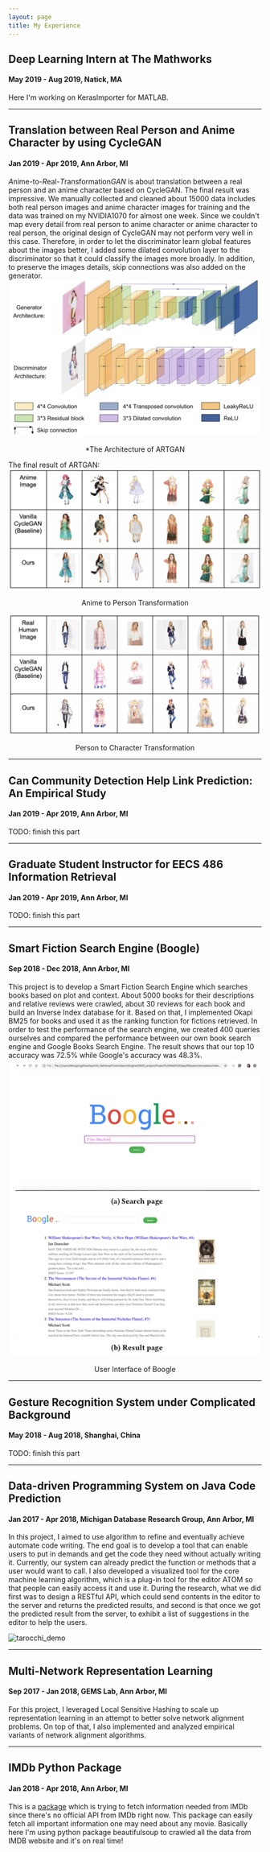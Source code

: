 ```yaml
---
layout: page
title: My Experience
---
```

## Deep Learning Intern at The Mathworks
#### May 2019 - Aug 2019, Natick, MA

Here I'm working on KerasImporter for MATLAB.

---
## Translation between Real Person and Anime Character by using CycleGAN
#### Jan 2019 - Apr 2019, Ann Arbor, MI

*A*nime-to-*R*eal-*T*ransformation*GAN* is about translation between a real person and an anime character based on CycleGAN. The final result was impressive. We manually collected and cleaned about 15000 data includes both real person images and anime character images for training and the data was trained on my NVIDIA1070 for almost one week. Since we couldn't map every detail from real person to anime character or anime character to real person, the original design of CycleGAN may not perform very well in this case. Therefore, in order to let the discriminator learn global features about the images better, I added some dilated convolution layer to the discriminator so that it could classify the images more broadly. In addition, to preserve the images details, skip connections was also added on the generator.
![ARTGAN architecture](../images/ARTGAN/architecture.png)
<center><figcaption>*The Architecture of ARTGAN</figcaption></center>

The final result of ARTGAN:
![character to person](../images/ARTGAN/character_to_person.png)
<center><figcaption>Anime to Person Transformation</figcaption></center>

![character to person](../images/ARTGAN/person_to_character.png)
<center><figcaption>Person to Character Transformation</figcaption></center>

---
## Can Community Detection Help Link Prediction: An Empirical Study
#### Jan 2019 - Apr 2019, Ann Arbor, MI

TODO: finish this part

---
## Graduate Student Instructor for EECS 486 Information Retrieval
#### Jan 2019 - Apr 2019, Ann Arbor, MI

TODO: finish this part

---
## Smart Fiction Search Engine (Boogle)
#### Sep 2018 - Dec 2018, Ann Arbor, MI

This project is to develop a Smart Fiction Search Engine which searches books based on plot and context. About 5000 books for their descriptions and relative reviews were crawled, about 30 reviews for each book and build an Inverse Index database for it. Based on that, I implemented Okapi BM25 for books and used it as the ranking function for fictions retrieved. In order to test the performance of the search engine, we created 400 queries ourselves and compared the performance between our own book search engine and Google Books Search Engine. The result shows that our top 10 accuracy was 72.5% while Google's accuracy was 48.3%.
![boogle](../images/boogle/boogle.png)
<center><figcaption>User Interface of Boogle</figcaption></center>

---
## Gesture Recognition System under Complicated Background
#### May 2018 - Aug 2018, Shanghai, China

TODO: finish this part

---
## Data-driven Programming System on Java Code Prediction
#### Jan 2017 - Apr 2018, Michigan Database Research Group, Ann Arbor, MI

In this project, I aimed  to use algorithm to refine and eventually achieve automate code writing. The end goal is to develop a tool that can enable users to put in demands and get the code they need without actually writing it. Currently, our system can already predict the function or methods that a user would want to call. I also developed a visualized tool for the core machine learning algorithm, which is a plug-in tool for the editor ATOM so that people can easily access it and use it. During the research, what we did first was to design a RESTful API, which could send contents in the editor to the server and returns the predicted results, and second is that once we got the predicted result from the server, to exhibit a list of suggestions in the editor to help the users.

![tarocchi_demo](../images/tarocchi/demo.gif)

---
## Multi-Network Representation Learning
#### Sep 2017 - Jan 2018, GEMS Lab, Ann Arbor, MI

For this project, I leveraged Local Sensitive Hashing to scale up representation learning in an attempt to better solve network alignment problems. On top of that, I also implemented and analyzed empirical variants of network alignment algorithms.

---
## IMDb Python Package
#### Jan 2018 - Apr 2018, Ann Arbor, MI

This is a [package](<https://github.com/hengjia/imdb_py>) which is trying to fetch information needed from IMDb since there's no official API from IMDb right now. This package can easily fetch all important information one may need about any movie. Basically here I'm using python package beautifulsoup to crawled all the data from IMDB website and it's on real time!
